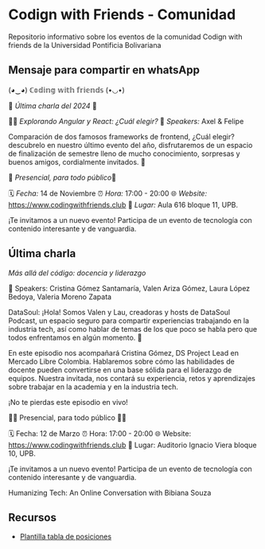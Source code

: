 # Codign with Friends - Comunidad

Repositorio informativo sobre los eventos de la comunidad Codign with friends de la Universidad Pontificia Bolivariana

## Mensaje para compartir en whatsApp

(◕‿◕) ℂ𝕠𝕕𝕚𝕟𝕘 𝕨𝕚𝕥𝕙 𝕗𝕣𝕚𝕖𝕟𝕕𝕤 (•◡•)

🎄 *Última charla del 2024* 🦌

👨‍💻 *Explorando Angular y React: ¿Cuál elegir?*
🎤 *Speakers:* Axel & Felipe

Comparación de dos famosos frameworks de frontend, ¿Cuál elegir? descubrelo en nuestro último evento del año, disfrutaremos de un espacio de finalización de semestre lleno de mucho conocimiento, sorpresas y buenos amigos, cordialmente invitados. 🌟

🎅 *Presencial, para todo público*🤶

🗓️ *Fecha:* 14 de Noviembre
⏰ *Hora:* 17:00 - 20:00
🌐 *Website:* https://www.codingwithfriends.club
📍 *Lugar:* Aula 616 bloque 11, UPB.

¡Te invitamos a un nuevo evento! Participa de un evento de tecnología con contenido interesante y de vanguardia.


## Última charla

*Más allá del código: docencia y liderazgo*

🎤 Speakers:  Cristina Gómez Santamaría, Valen Ariza Gómez, Laura López Bedoya, Valeria Moreno Zapata

DataSoul: ¡Hola! Somos Valen y Lau, creadoras y hosts de DataSoul Podcast, un espacio seguro para compartir experiencias trabajando en la industria tech, así como hablar de temas de los que poco se habla pero que todos enfrentamos en algún momento. 🌟

En este episodio nos acompañará Cristina Gómez, DS Project Lead en Mercado Libre Colombia. Hablaremos sobre cómo las habilidades de docente pueden convertirse en una base sólida para el liderazgo de equipos. Nuestra invitada, nos contará su experiencia, retos y aprendizajes sobre trabajar en la academia y en la industria tech.

¡No te pierdas este episodio en vivo!

👩‍💻 Presencial, para todo público 👨‍💻

🗓️ Fecha: 12 de Marzo 
⏰ Hora: 17:00 - 20:00 
🌐 Website: https://www.codingwithfriends.club 
📍 Lugar: Auditorio Ignacio Viera bloque 10, UPB.

¡Te invitamos a un nuevo evento! Participa de un evento de tecnología con contenido interesante y de vanguardia.

Humanizing Tech: An Online Conversation with Bibiana Souza

## Recursos

- [Plantilla tabla de posiciones](https://codepen.io/xaca/pen/jbYEJL)
